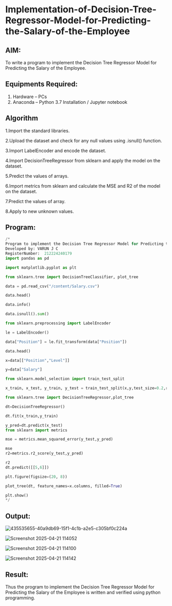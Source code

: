 # Implementation-of-Decision-Tree-Regressor-Model-for-Predicting-the-Salary-of-the-Employee

## AIM:
To write a program to implement the Decision Tree Regressor Model for Predicting the Salary of the Employee.

## Equipments Required:
1. Hardware – PCs
2. Anaconda – Python 3.7 Installation / Jupyter notebook

## Algorithm
1.Import the standard libraries.

2.Upload the dataset and check for any null values using .isnull() function.

3.Import LabelEncoder and encode the dataset.

4.Import DecisionTreeRegressor from sklearn and apply the model on the dataset.

5.Predict the values of arrays.

6.Import metrics from sklearn and calculate the MSE and R2 of the model on the dataset.

7.Predict the values of array.

8.Apply to new unknown values. 

## Program:
```PYTHON
/*
Program to implement the Decision Tree Regressor Model for Predicting the Salary of the Employee.
Developed by: VARUN J C
RegisterNumber:  212224240179
import pandas as pd

import matplotlib.pyplot as plt

from sklearn.tree import DecisionTreeClassifier, plot_tree

data = pd.read_csv("/content/Salary.csv")

data.head()

data.info()

data.isnull().sum()

from sklearn.preprocessing import LabelEncoder

le = LabelEncoder()

data["Position"] = le.fit_transform(data["Position"])

data.head()

x=data[["Position","Level"]]

y=data["Salary"]

from sklearn.model_selection import train_test_split

x_train, x_test, y_train, y_test = train_test_split(x,y,test_size=0.2,random_state=2)

from sklearn.tree import DecisionTreeRegressor,plot_tree

dt=DecisionTreeRegressor()

dt.fit(x_train,y_train)

y_pred=dt.predict(x_test)
from sklearn import metrics

mse = metrics.mean_squared_error(y_test,y_pred)

mse
r2=metrics.r2_score(y_test,y_pred)

r2
dt.predict([[5,6]])

plt.figure(figsize=(20, 8))

plot_tree(dt, feature_names=x.columns, filled=True)

plt.show()
*/
```

## Output:
![435535655-40a9db69-15f1-4c1b-a2e5-c305bf0c224a](https://github.com/user-attachments/assets/904eb213-fe0d-4f1f-aab3-4c56dbc65026)

![Screenshot 2025-04-21 114052](https://github.com/user-attachments/assets/0d8805e7-b622-415f-a781-5c0bd9b02624)

![Screenshot 2025-04-21 114100](https://github.com/user-attachments/assets/c3a9f29a-d7e7-48e5-80f5-1bdaa4abd09d)

![Screenshot 2025-04-21 114142](https://github.com/user-attachments/assets/e92c394f-e7e7-4c56-9d2f-59fa0c7e1ddd)


## Result:
Thus the program to implement the Decision Tree Regressor Model for Predicting the Salary of the Employee is written and verified using python programming.
